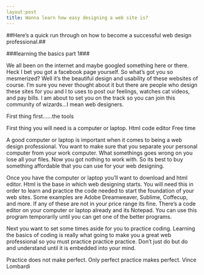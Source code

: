 ```yaml
---
layout:post
title: Wanna learn how easy designing a web site is?
---
```



##Here’s a quick run through on how to become a successful web design professional.##

###learning the basics part 1###

We all been on the internet and maybe googled something here or there. Heck I bet you got a facebook page yourself. So what’s got you so mesmerized? Well it’s the beautiful design and usability of these websites of course. I’m sure you never thought about it but there are people who design these sites for you and I to uses to post our feelings, watches cat videos, and pay bills. I am about to set you on the track so you can join this community of wizards...I mean web designers.

First thing first…...the tools

First thing you will need is a computer or laptop. 
Html code editor
Free time

A good computer or laptop is important when it comes to being a web design professional. You want to make sure that you separate your personal computer from your work computer. What somethings goes wrong on you lose all your files. Now you got nothing to work with. So its best to buy something affordable that you can use for your web designing.

Once you have the computer or laptop you’ll want to download and html editor. Html is the base in which web designing starts. You will need this in order to learn and practice the code needed to start the foundation of your web sites. Some examples are Adobe Dreamweaver, Sublime, Coffecup, and more. If any of these are not in your price range its fine. There’s a code editor on your computer or laptop already and its Notepad. You can use this program temporarily until you can get one of the better programs.

Next you want to set some times aside for you to practice coding. Learning the basics of coding is really what going to make you a great web professional so you must practice practice practice. Don’t just do but do and understand until it is embedded into your mind.

Practice does not make perfect. Only perfect practice makes perfect.
Vince Lombardi
